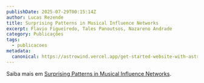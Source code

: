 ```yaml
---
publishDate: 2025-07-29T00:15:14Z
author: Lucas Rezende
title: Surprising Patterns in Musical Influence Networks
excerpt: Flavio Figueiredo, Tales Panoutsos, Nazareno Andrade
category: Publicações
tags:
  - publicacoes
metadata:
  canonical: https://astrowind.vercel.app/get-started-website-with-astro-tailwind-css
---
```


Saiba mais em [Surprising Patterns in Musical Influence Networks](https://arxiv.org/abs/2410.15996).
